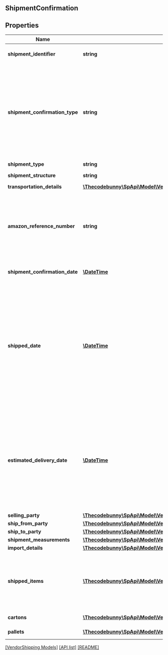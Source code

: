 ## ShipmentConfirmation

## Properties

Name | Type | Description | Notes
------------ | ------------- | ------------- | -------------
**shipment_identifier** | **string** | Unique shipment ID (not used over the last 365 days). |
**shipment_confirmation_type** | **string** | Indicates if this shipment confirmation is the initial confirmation, or intended to replace an already posted shipment confirmation. If replacing an existing shipment confirmation, be sure to provide the identical shipmentIdentifier and sellingParty information as in the previous confirmation. |
**shipment_type** | **string** | The type of shipment. | [optional]
**shipment_structure** | **string** | Shipment hierarchical structure. | [optional]
**transportation_details** | [**\Thecodebunny\SpApi\Model\VendorShipping\TransportationDetails**](TransportationDetails.md) |  | [optional]
**amazon_reference_number** | **string** | The Amazon Reference Number is a unique identifier generated by Amazon for all Collect/WePay shipments when you submit  a routing request. This field is mandatory for Collect/WePay shipments. | [optional]
**shipment_confirmation_date** | [**\DateTime**](\DateTime.md) | Date on which the shipment confirmation was submitted. |
**shipped_date** | [**\DateTime**](\DateTime.md) | The date and time of the departure of the shipment from the vendor&#39;s location. Vendors are requested to send ASNs within 30 minutes of departure from their warehouse/distribution center or at least 6 hours prior to the appointment time at the Amazon destination warehouse, whichever is sooner. Shipped date mentioned in the shipment confirmation should not be in the future. | [optional]
**estimated_delivery_date** | [**\DateTime**](\DateTime.md) | The date and time on which the shipment is expected to reach buyer&#39;s warehouse. It needs to be an estimate based on the average transit time between ship from location and the destination. The exact appointment time will be provided by the buyer and is potentially not known when creating the shipment confirmation. | [optional]
**selling_party** | [**\Thecodebunny\SpApi\Model\VendorShipping\PartyIdentification**](PartyIdentification.md) |  |
**ship_from_party** | [**\Thecodebunny\SpApi\Model\VendorShipping\PartyIdentification**](PartyIdentification.md) |  |
**ship_to_party** | [**\Thecodebunny\SpApi\Model\VendorShipping\PartyIdentification**](PartyIdentification.md) |  |
**shipment_measurements** | [**\Thecodebunny\SpApi\Model\VendorShipping\ShipmentMeasurements**](ShipmentMeasurements.md) |  | [optional]
**import_details** | [**\Thecodebunny\SpApi\Model\VendorShipping\ImportDetails**](ImportDetails.md) |  | [optional]
**shipped_items** | [**\Thecodebunny\SpApi\Model\VendorShipping\Item[]**](Item.md) | A list of the items in this shipment and their associated details. If any of the item detail fields are common at a carton or a pallet level, provide them at the corresponding carton or pallet level. |
**cartons** | [**\Thecodebunny\SpApi\Model\VendorShipping\Carton[]**](Carton.md) | A list of the cartons in this shipment. | [optional]
**pallets** | [**\Thecodebunny\SpApi\Model\VendorShipping\Pallet[]**](Pallet.md) | A list of the pallets in this shipment. | [optional]

[[VendorShipping Models]](../) [[API list]](../../Api) [[README]](../../../README.md)
